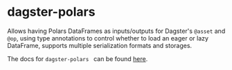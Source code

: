 # dagster-polars

Allows having Polars DataFrames as inputs/outputs for Dagster's `@asset` and `@op`, using type annotations to control whether to load an eager or lazy DataFrame, supports multiple serialization formats and storages.

The docs for `dagster-polars ` can be found
[here](https://docs.dagster.io/_apidocs/libraries/dagster-polars).
